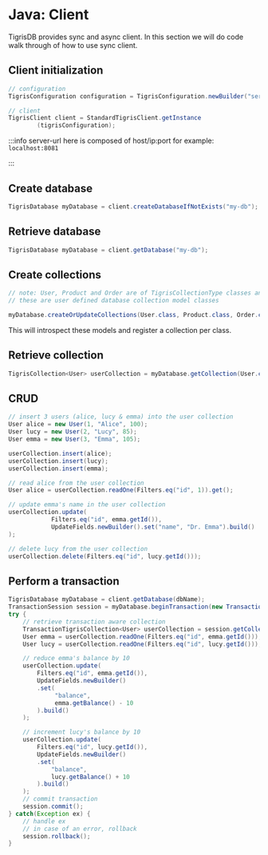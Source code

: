 # Java: Client

TigrisDB provides sync and async client. In this section we will do code
walk through of how to use sync client.

## Client initialization

```java
// configuration
TigrisConfiguration configuration = TigrisConfiguration.newBuilder("server-url").build();

// client
TigrisClient client = StandardTigrisClient.getInstance
        (tigrisConfiguration);
```

:::info
server-url here is composed of host/ip:port for example: `localhost:8081`

:::

## Create database

```java
TigrisDatabase myDatabase = client.createDatabaseIfNotExists("my-db");
```

## Retrieve database

```java
TigrisDatabase myDatabase = client.getDatabase("my-db");
```

## Create collections

```java
// note: User, Product and Order are of TigrisCollectionType classes and
// these are user defined database collection model classes

myDatabase.createOrUpdateCollections(User.class, Product.class, Order.class);
```

This will introspect these models and register a collection per class.

## Retrieve collection

```java
TigrisCollection<User> userCollection = myDatabase.getCollection(User.class);
```

## CRUD

```java
// insert 3 users (alice, lucy & emma) into the user collection
User alice = new User(1, "Alice", 100);
User lucy = new User(2, "Lucy", 85);
User emma = new User(3, "Emma", 105);

userCollection.insert(alice);
userCollection.insert(lucy);
userCollection.insert(emma);

// read alice from the user collection
User alice = userCollection.readOne(Filters.eq("id", 1)).get();

// update emma's name in the user collection
userCollection.update(
            Filters.eq("id", emma.getId()),
            UpdateFields.newBuilder().set("name", "Dr. Emma").build()
);

// delete lucy from the user collection
userCollection.delete(Filters.eq("id", lucy.getId()));
```

## Perform a transaction

```java
TigrisDatabase myDatabase = client.getDatabase(dbName);
TransactionSession session = myDatabase.beginTransaction(new TransactionOptions());
try {
    // retrieve transaction aware collection
    TransactionTigrisCollection<User> userCollection = session.getCollection(User.class);
    User emma = userCollection.readOne(Filters.eq("id", emma.getId()));
    User lucy = userCollection.readOne(Filters.eq("id", lucy.getId()));

    // reduce emma's balance by 10
    userCollection.update(
        Filters.eq("id", emma.getId()),
        UpdateFields.newBuilder()
        .set(
             "balance",
             emma.getBalance() - 10
        ).build()
    );

    // increment lucy's balance by 10
    userCollection.update(
        Filters.eq("id", lucy.getId()),
        UpdateFields.newBuilder()
        .set(
            "balance",
            lucy.getBalance() + 10
        ).build()
    );
    // commit transaction
    session.commit();
} catch(Exception ex) {
    // handle ex
    // in case of an error, rollback
    session.rollback();
}
```
